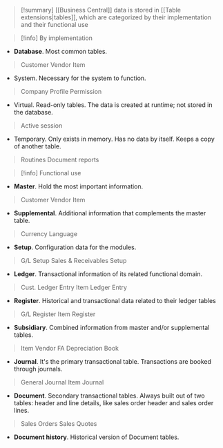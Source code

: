 >[!summary]
>[[Business Central]] data is stored in [[Table extensions|tables]], which are categorized by their implementation and their functional use

>[!info] By implementation

- **Database**. Most common tables. 
>	Customer
>	Vendor
>	Item
- System. Necessary for the system to function.
>	Company
>	Profile
>	Permission
- Virtual. Read-only tables. The data is created at runtime; not stored in the database.
>	Active session
- Temporary. Only exists in memory. Has no data by itself. Keeps a copy of another table.
>	Routines
>	Document reports

>[!info] Functional use

- **Master**.  Hold the most important information.
>	Customer
>	Vendor
>	Item
- **Supplemental**. Additional information that complements the master table.
>	Currency
>	Language
- **Setup**. Configuration data for the modules.
>	G/L Setup
>	Sales & Receivables Setup
- **Ledger**. Transactional information of its related functional domain.
>	Cust. Ledger Entry
>	Item Ledger Entry
- **Register**. Historical and transactional data related to their ledger tables
>	G/L Register
>	Item Register
- **Subsidiary**. Combined information from master and/or supplemental tables.
>	Item Vendor
>	FA Depreciation Book
- **Journal**. It's the primary transactional table. Transactions are booked through journals.
>	General Journal
>	Item Journal
- **Document**. Secondary transactional tables. Always built out of two tables: header and line details, like sales order header and sales order lines.
>	Sales Orders
>	Sales Quotes
- **Document history**. Historical version of Document tables.